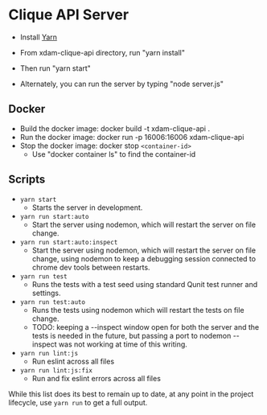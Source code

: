 # Clique API Server

* Install [Yarn](https://yarnpkg.com/lang/en/docs/install)

* From xdam-clique-api directory, run "yarn install"

* Then run "yarn start"

* Alternately, you can run the server by typing "node server.js"

## Docker

* Build the docker image: docker build -t xdam-clique-api .
* Run the docker image: docker run -p 16006:16006 xdam-clique-api
* Stop the docker image: docker stop `<container-id>`
  * Use "docker container ls" to find the container-id

## Scripts

* `yarn start`
  * Starts the server in development.
* `yarn run start:auto`
  * Start the server using nodemon, which will restart the server on file change.
* `yarn run start:auto:inspect`
  * Start the server using nodemon, which will restart the server on file change,
    using nodemon to keep a debugging session connected to chrome dev tools between
    restarts.
* `yarn run test`
  * Runs the tests with a test seed using standard Qunit test runner and settings.
* `yarn run test:auto`
  * Runs the tests using nodemon which will restart the tests on file change.
  * TODO: keeping a --inspect window open for both the server and the tests
    is needed in the future, but passing a port to nodemon --inspect was not
    working at time of this writing.
* `yarn run lint:js`
  * Run eslint across all files
* `yarn run lint:js:fix`
  * Run and fix eslint errors across all files

While this list does its best to remain up to date, at any point in the project
lifecycle, use `yarn run` to get a full output.

